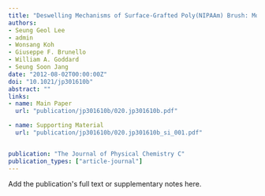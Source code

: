 ```yaml
---
title: "Deswelling Mechanisms of Surface-Grafted Poly(NIPAAm) Brush: Molecular Dynamics Simulation Approach"
authors:
- Seung Geol Lee
- admin
- Wonsang Koh
- Giuseppe F. Brunello
- William A. Goddard
- Seung Soon Jang
date: "2012-08-02T00:00:00Z"
doi: "10.1021/jp301610b"
abstract: ""
links:
- name: Main Paper
  url: "publication/jp301610b/020.jp301610b.pdf"

- name: Supporting Material
  url: "publication/jp301610b/020.jp301610b_si_001.pdf"


publication: "The Journal of Physical Chemistry C"
publication_types: ["article-journal"]
---
```


Add the publication's full text or supplementary notes here.
